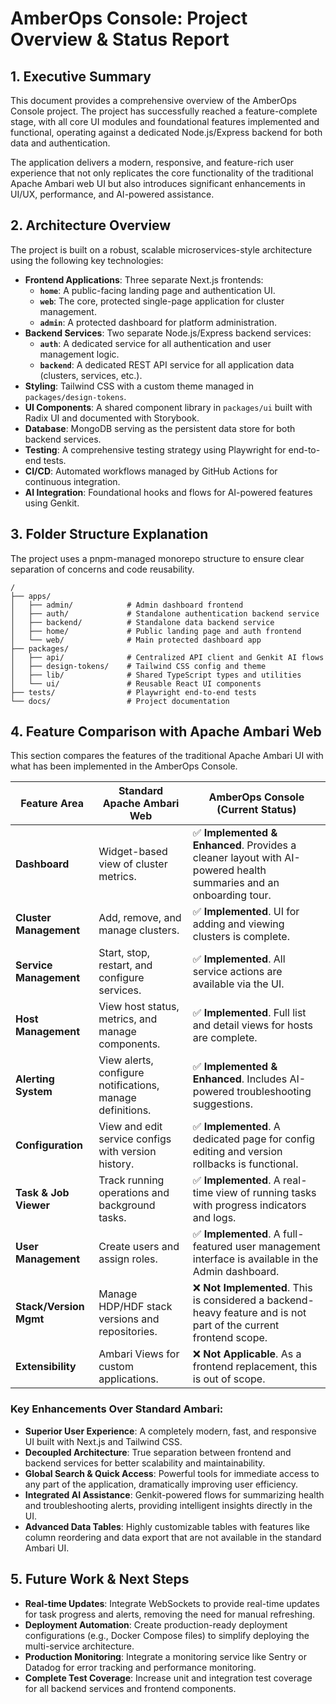 # AmberOps Console: Project Overview & Status Report

## 1. Executive Summary

This document provides a comprehensive overview of the AmberOps Console project. The project has successfully reached a feature-complete stage, with all core UI modules and foundational features implemented and functional, operating against a dedicated Node.js/Express backend for both data and authentication.

The application delivers a modern, responsive, and feature-rich user experience that not only replicates the core functionality of the traditional Apache Ambari web UI but also introduces significant enhancements in UI/UX, performance, and AI-powered assistance.

## 2. Architecture Overview

The project is built on a robust, scalable microservices-style architecture using the following key technologies:

- **Frontend Applications**: Three separate Next.js frontends:
  - **`home`**: A public-facing landing page and authentication UI.
  - **`web`**: The core, protected single-page application for cluster management.
  - **`admin`**: A protected dashboard for platform administration.
- **Backend Services**: Two separate Node.js/Express backend services:
  - **`auth`**: A dedicated service for all authentication and user management logic.
  - **`backend`**: A dedicated REST API service for all application data (clusters, services, etc.).
- **Styling**: Tailwind CSS with a custom theme managed in `packages/design-tokens`.
- **UI Components**: A shared component library in `packages/ui` built with Radix UI and documented with Storybook.
- **Database**: MongoDB serving as the persistent data store for both backend services.
- **Testing**: A comprehensive testing strategy using Playwright for end-to-end tests.
- **CI/CD**: Automated workflows managed by GitHub Actions for continuous integration.
- **AI Integration**: Foundational hooks and flows for AI-powered features using Genkit.

## 3. Folder Structure Explanation

The project uses a pnpm-managed monorepo structure to ensure clear separation of concerns and code reusability.

```
/
├── apps/
│   ├── admin/            # Admin dashboard frontend
│   ├── auth/             # Standalone authentication backend service
│   ├── backend/          # Standalone data backend service
│   ├── home/             # Public landing page and auth frontend
│   └── web/              # Main protected dashboard app
├── packages/
│   ├── api/              # Centralized API client and Genkit AI flows
│   ├── design-tokens/    # Tailwind CSS config and theme
│   ├── lib/              # Shared TypeScript types and utilities
│   └── ui/               # Reusable React UI components
├── tests/                # Playwright end-to-end tests
└── docs/                 # Project documentation
```

## 4. Feature Comparison with Apache Ambari Web

This section compares the features of the traditional Apache Ambari UI with what has been implemented in the AmberOps Console.

| Feature Area           | Standard Apache Ambari Web                                | AmberOps Console (Current Status)                                                                                 |
| ---------------------- | --------------------------------------------------------- | ----------------------------------------------------------------------------------------------------------------- |
| **Dashboard**          | Widget-based view of cluster metrics.                     | ✅ **Implemented & Enhanced**. Provides a cleaner layout with AI-powered health summaries and an onboarding tour. |
| **Cluster Management** | Add, remove, and manage clusters.                         | ✅ **Implemented**. UI for adding and viewing clusters is complete.                                               |
| **Service Management** | Start, stop, restart, and configure services.             | ✅ **Implemented**. All service actions are available via the UI.                                                 |
| **Host Management**    | View host status, metrics, and manage components.         | ✅ **Implemented**. Full list and detail views for hosts are complete.                                            |
| **Alerting System**    | View alerts, configure notifications, manage definitions. | ✅ **Implemented & Enhanced**. Includes AI-powered troubleshooting suggestions.                                   |
| **Configuration**      | View and edit service configs with version history.       | ✅ **Implemented**. A dedicated page for config editing and version rollbacks is functional.                      |
| **Task & Job Viewer**  | Track running operations and background tasks.            | ✅ **Implemented**. A real-time view of running tasks with progress indicators and logs.                          |
| **User Management**    | Create users and assign roles.                            | ✅ **Implemented**. A full-featured user management interface is available in the Admin dashboard.                |
| **Stack/Version Mgmt** | Manage HDP/HDF stack versions and repositories.           | ❌ **Not Implemented**. This is considered a backend-heavy feature and is not part of the current frontend scope. |
| **Extensibility**      | Ambari Views for custom applications.                     | ❌ **Not Applicable**. As a frontend replacement, this is out of scope.                                           |

### Key Enhancements Over Standard Ambari:

- **Superior User Experience**: A completely modern, fast, and responsive UI built with Next.js and Tailwind CSS.
- **Decoupled Architecture**: True separation between frontend and backend services for better scalability and maintainability.
- **Global Search & Quick Access**: Powerful tools for immediate access to any part of the application, dramatically improving user efficiency.
- **Integrated AI Assistance**: Genkit-powered flows for summarizing health and troubleshooting alerts, providing intelligent insights directly in the UI.
- **Advanced Data Tables**: Highly customizable tables with features like column reordering and data export that are not available in the standard Ambari UI.

## 5. Future Work & Next Steps

- **Real-time Updates**: Integrate WebSockets to provide real-time updates for task progress and alerts, removing the need for manual refreshing.
- **Deployment Automation**: Create production-ready deployment configurations (e.g., Docker Compose files) to simplify deploying the multi-service architecture.
- **Production Monitoring**: Integrate a monitoring service like Sentry or Datadog for error tracking and performance monitoring.
- **Complete Test Coverage**: Increase unit and integration test coverage for all backend services and frontend components.
